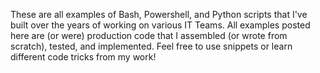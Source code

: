 These are all examples of Bash, Powershell, and Python scripts that I've built over the years of working on various IT Teams. All examples posted here are (or were) production code that I assembled (or wrote from scratch), tested, and implemented. 
Feel free to use snippets or learn different code tricks from my work! 
